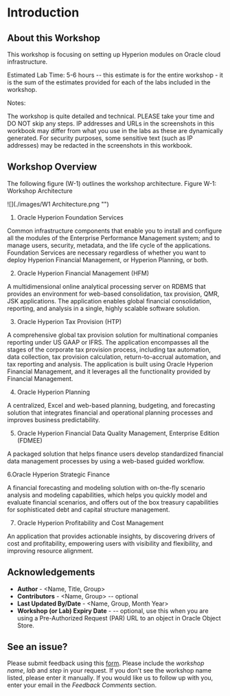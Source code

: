 # Introduction

## About this Workshop

This workshop is focusing on setting up Hyperion modules on Oracle cloud infrastructure. 

Estimated Lab Time: 5-6 hours -- this estimate is for the entire workshop - it is the sum of the estimates provided for each of the labs included in the workshop.

Notes:

The workshop is quite detailed and technical. PLEASE take your time and DO NOT skip any steps.
IP addresses and URLs in the screenshots in this workbook may differ from what you use in the labs as these are dynamically generated.
For security purposes, some sensitive text (such as IP addresses) may be redacted in the screenshots in this workbook.

## Workshop Overview

The following figure (W-1) outlines the workshop architecture. Figure W-1: Workshop Architecture

![](./images/W1 Architecture.png "")

1. Oracle Hyperion Foundation Services

Common infrastructure components that enable you to install and configure all the modules of the Enterprise Performance Management system; and to manage users, security, metadata, and the life cycle of the applications. Foundation Services are necessary regardless of whether you want to deploy Hyperion Financial Management, or Hyperion Planning, or both.

2. Oracle Hyperion Financial Management (HFM)

A multidimensional online analytical processing server on RDBMS that provides an environment for web-based consolidation, tax provision, QMR, JSK applications. The application enables global financial consolidation, reporting, and analysis in a single, highly scalable software solution.

3. Oracle Hyperion Tax Provision (HTP)

A comprehensive global tax provision solution for multinational companies reporting under US GAAP or IFRS. The application encompasses all the stages of the corporate tax provision process, including tax automation, data collection, tax provision calculation, return-to-accrual automation, and tax reporting and analysis.
The application is built using Oracle Hyperion Financial Management, and it leverages all the functionality provided by Financial Management.

4. Oracle Hyperion Planning

A centralized, Excel and web-based planning, budgeting, and forecasting solution that integrates financial and operational planning processes and improves business predictability.

5. Oracle Hyperion Financial Data Quality Management, Enterprise Edition (FDMEE)

A packaged solution that helps finance users develop standardized financial data management processes by using a web-based guided workflow.

6.Oracle Hyperion Strategic Finance
     
A financial forecasting and modeling solution with on-the-fly scenario analysis and modeling capabilities, which helps you quickly model and evaluate financial scenarios, and offers out of the box treasury capabilities for sophisticated debt and capital structure management.

7. Oracle Hyperion Profitability and Cost Management

An application that provides actionable insights, by discovering drivers of cost and profitability, empowering users with visibility and flexibility, and improving resource alignment.


## Acknowledgements
* **Author** - <Name, Title, Group>
* **Contributors** -  <Name, Group> -- optional
* **Last Updated By/Date** - <Name, Group, Month Year>
* **Workshop (or Lab) Expiry Date** - <Month Year> -- optional, use this when you are using a Pre-Authorized Request (PAR) URL to an object in Oracle Object Store.

## See an issue?
Please submit feedback using this [form](https://apexapps.oracle.com/pls/apex/f?p=133:1:::::P1_FEEDBACK:1). Please include the *workshop name*, *lab* and *step* in your request.  If you don't see the workshop name listed, please enter it manually. If you would like us to follow up with you, enter your email in the *Feedback Comments* section.
